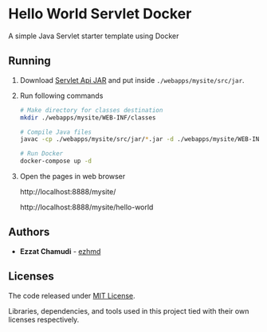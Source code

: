 # Hello World Servlet Docker

A simple Java Servlet starter template using Docker

## Running

1. Download [Servlet Api JAR](https://mvnrepository.com/artifact/javax.servlet/servlet-api) and put inside `./webapps/mysite/src/jar`.

1. Run following commands
    ```sh
    # Make directory for classes destination
    mkdir ./webapps/mysite/WEB-INF/classes

    # Compile Java files
    javac -cp ./webapps/mysite/src/jar/*.jar -d ./webapps/mysite/WEB-INF/classes ./webapps/mysite/src/*.java

    # Run Docker
    docker-compose up -d
    ```
1. Open the pages in web browser

    http://localhost:8888/mysite/

    http://localhost:8888/mysite/hello-world
    
## Authors

* **Ezzat Chamudi** - [ezhmd](https://github.com/ezhmd)

## Licenses

The code released under [MIT License](https://spdx.org/licenses/MIT.html). 

Libraries, dependencies, and tools used in this project tied with their own licenses respectively.
